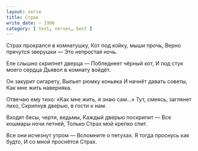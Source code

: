 ```yaml
---
layout: verse
title: Страх
write_date: ~ 1996
category: [ text, verses, best ]
---
```

Страх прокрался в комнатушку,
Кот под койку, мыши прочь,
Верно прячутся зверушки —
Это непростая ночь.

Еле слышно скрипнет дверца —
Побледнеет чёрный кот,
И под стук моего сердца
Дьявол в комнату войдёт.

Он закурит сигарету,
Выпьет рюмку коньяка
И начнёт давать советы,
Как мне жить наверняка.

Отвечаю ему тихо:
«Как мне жить, я знаю сам...»
Тут, смеясь, заглянет лихо,
Скрипнув дверью, в гости к нам.

Входят бесы, черти, ведьмы,
Каждый дверью поскрипит —
Все кошмары ночи летней,
Только Страх мой крепко спит.

Все они исчезнут утром —
Вспомните о петухах.
Я тогда проснусь как будто,
И со мной проснётся Страх.

